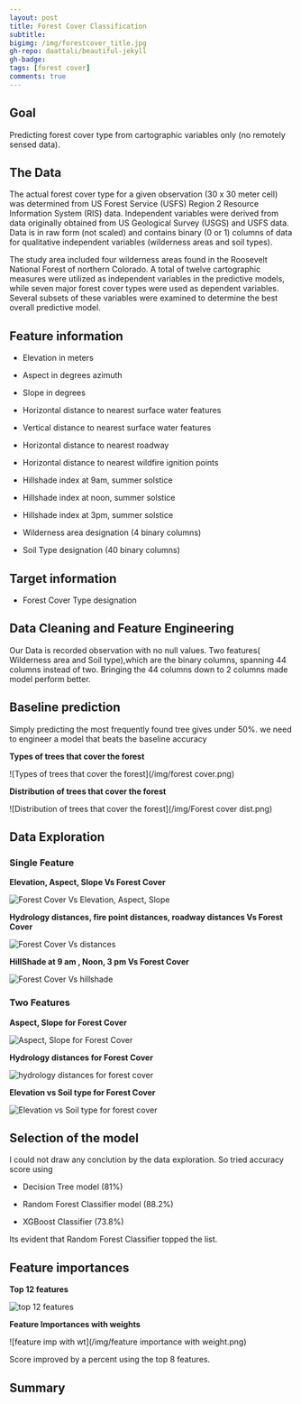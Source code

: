 ```yaml
---
layout: post
title: Forest Cover Classification
subtitle: 
bigimg: /img/forestcover_title.jpg
gh-repo: daattali/beautiful-jekyll
gh-badge: 
tags: [forest cover]
comments: true
---
```

## Goal
  Predicting forest cover type from cartographic variables only
	(no remotely sensed data).

## The Data
  The actual forest cover type for a given observation (30 x 30 meter cell) 
  was determined from US Forest Service (USFS) Region 2 Resource Information System 
(RIS) data.  Independent variables were derived from data originally obtained from 
  US Geological Survey (USGS) and USFS data.  Data is in raw form (not scaled) and contains
binary (0 or 1) columns of data for qualitative independent variables (wilderness areas and soil types).
  
  The study area included four wilderness areas found in 
	the Roosevelt National Forest of northern Colorado.  A total 
	of twelve cartographic measures were utilized as independent 
	variables in the predictive models, while seven major forest 
	cover types were used as dependent variables.  Several subsets 
	of these variables were examined to determine the best overall 
	predictive model. 
	
## Feature information
  
  * Elevation in meters
  
  * Aspect in degrees azimuth
  
  * Slope in degrees
  
  * Horizontal distance to nearest surface water features
  
  * Vertical distance to nearest surface water features
  
  * Horizontal distance to nearest roadway
  
  * Horizontal distance to nearest wildfire ignition points
  
  * Hillshade index at 9am, summer solstice
  
  * Hillshade index at noon, summer solstice
  
  * Hillshade index at 3pm, summer solstice
  
  * Wilderness area designation (4 binary columns)
  
  * Soil Type designation (40 binary columns)

## Target information
  
  * Forest Cover Type designation
  
## Data Cleaning and Feature Engineering
  Our Data is recorded observation with no null values.
  Two features( Wilderness area and Soil type),which are the binary columns, spanning 44 columns instead of two.
  Bringing the 44 columns down to 2 columns made model perform better. 

## Baseline prediction
 Simply predicting the most frequently found tree gives under 50%. we need to engineer a model that beats the baseline accuracy

**Types of trees that cover the forest**

![Types of trees that cover the forest](/img/forest cover.png)

**Distribution of trees that cover the forest**

![Distribution of trees that cover the forest](/img/Forest cover dist.png)

## Data Exploration

### Single Feature

**Elevation, Aspect, Slope Vs Forest Cover**

![Forest Cover Vs Elevation, Aspect, Slope](/img/fc_ele_as_sl.png)

**Hydrology distances, fire point distances, roadway distances Vs Forest Cover**

![Forest Cover Vs distances](/img/fc_dist.png)

**HillShade at 9 am , Noon, 3 pm Vs Forest Cover**

![Forest Cover Vs hillshade](/img/fc_hs.png)

### Two Features
**Aspect, Slope for Forest Cover**

![Aspect, Slope for Forest Cover](/img/fc_as_sl.png)

**Hydrology distances for Forest Cover**

![hydrology distances for forest cover](/img/fc_hy_dist.png)

**Elevation vs Soil type for Forest Cover**

![Elevation vs Soil type for forest cover](/img/ele_st.png)

## Selection of the model
 I could not draw any conclution by the data exploration. So tried accuracy score using 
  
  * Decision Tree model (81%)
  
  * Random Forest Classifier model (88.2%)
  
  * XGBoost Classifier (73.8%)
  
 Its evident that Random Forest Classifier topped the list.

## Feature importances

**Top 12 features**

![top 12 features](/img/feature_imp_rf.png)
 
**Feature Importances with weights**

![feature imp with wt](/img/feature importance with weight.png)

Score improved by a percent using the top 8 features. 

## Summary



